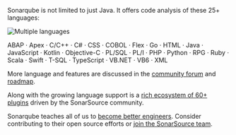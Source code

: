 Sonarqube is not limited to just Java. It offers code analysis of these 25+ languages:

![Multiple languages](/javajon/courses/kubernetes-pipelines/sonarqube/assets/multiple-languages.png "Code Analysis for multiple languages.")

ABAP · Apex · C/C++ · C# · CSS · COBOL · Flex · Go · HTML · Java · JavaScript · Kotlin · Objective-C · PL/SQL · PL/I · PHP · Python · RPG · Ruby · Scala · Swift · T-SQL · TypeScript · VB.NET · VB6 · XML

More language and features are discussed in the [community forum](https://community.sonarsource.com/) and [roadmap](https://www.sonarqube.org/roadmap/).

Along with the growing language support is a [rich ecosystem of 60+ plugins](https://docs.sonarqube.org/display/PLUG/Plugin+Library) driven by the SonarSource community.

Sonarqube teaches all of us to [become better engineers](https://en.wikipedia.org/wiki/List_of_software_bugs). Consider contributing to their open source efforts or [join the SonarSource team](https://www.sonarsource.com/company/jobs/).